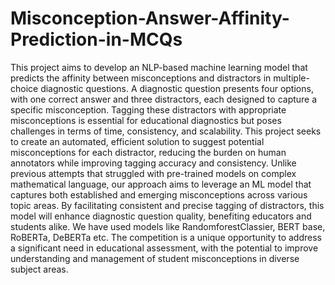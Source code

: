 # Misconception-Answer-Affinity-Prediction-in-MCQs

This project aims to develop an NLP-based machine learning model that predicts the affinity between misconceptions and distractors in multiple-choice diagnostic questions. A diagnostic question presents four options, with one correct answer and three distractors, each designed to capture a specific misconception. Tagging these distractors with appropriate misconceptions is essential for educational diagnostics but poses challenges in terms of time, consistency, and scalability. This project seeks to create an automated, efficient solution to suggest potential misconceptions for each distractor, reducing the burden on human annotators while improving tagging accuracy and consistency. Unlike previous attempts that struggled with pre-trained models on complex mathematical language, our approach aims to leverage an ML model that captures both established and emerging misconceptions across various topic areas. By facilitating consistent and precise tagging of distractors, this model will enhance diagnostic question quality, benefiting educators and students alike. We have used models like RandomforestClassier, BERT base, RoBERTa, DeBERTa etc. The competition is a unique opportunity to address a significant need in educational assessment, with the potential to improve understanding and management of student misconceptions in diverse subject areas.
